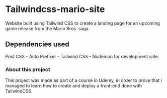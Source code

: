 # Tailwindcss-mario-site
Website built using Tailwind CSS to create a landing page for an upcoming game release from the Mario Bros. saga.

## Dependencies used
Post CSS - Auto Prefixer - Tailwind CSS - Nodemon for development side.

### About this project
This project was made as part of a course in Udemy, in order to prove that i managed to learn how to create and deploy a front-end done with TailwindCSS.
